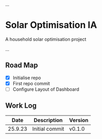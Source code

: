...
# Solar Optimisation IA
A household solar optimisation project

...
## Road Map
- [x] Initialise repo
- [x] First repo commit
- [ ] Configure Layout of Dashboard

## Work Log
| Date    | Description    | Version |
|---------|----------------|---------|
| 25.9.23 | Initial commit | v0.1.0  |
